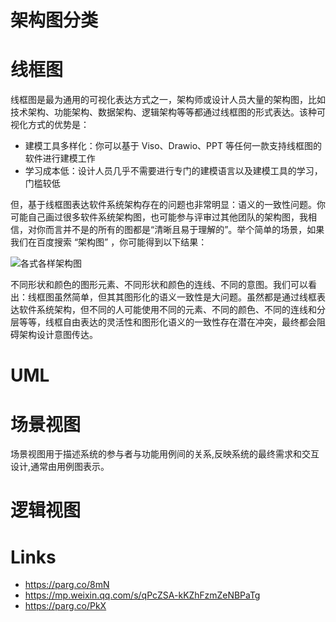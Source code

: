 # 架构图分类

# 线框图

线框图是最为通用的可视化表达方式之一，架构师或设计人员大量的架构图，比如技术架构、功能架构、数据架构、逻辑架构等等都通过线框图的形式表达。该种可视化方式的优势是：

- 建模工具多样化：你可以基于 Viso、Drawio、PPT 等任何一款支持线框图的软件进行建模工作
- 学习成本低：设计人员几乎不需要进行专门的建模语言以及建模工具的学习，门槛较低

但，基于线框图表达软件系统架构存在的问题也非常明显：语义的一致性问题。你可能自己画过很多软件系统架构图，也可能参与评审过其他团队的架构图，我相信，对你而言并不是的所有的图都是“清晰且易于理解的”。举个简单的场景，如果我们在百度搜索 “架构图” ，你可能得到以下结果：

![各式各样架构图](https://pic1.imgdb.cn/item/636a5c2816f2c2beb16ab3dc.jpg)

不同形状和颜色的图形元素、不同形状和颜色的连线、不同的意图。我们可以看出：线框图虽然简单，但其其图形化的语义一致性是大问题。虽然都是通过线框表达软件系统架构，但不同的人可能使用不同的元素、不同的颜色、不同的连线和分层等等，线框自由表达的灵活性和图形化语义的一致性存在潜在冲突，最终都会阻碍架构设计意图传达。

# UML

# 场景视图

场景视图用于描述系统的参与者与功能用例间的关系,反映系统的最终需求和交互设计,通常由用例图表示。

# 逻辑视图

# Links

- https://parg.co/8mN
- https://mp.weixin.qq.com/s/qPcZSA-kKZhFzmZeNBPaTg
- https://parg.co/PkX
